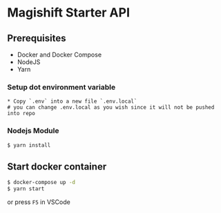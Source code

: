 # Magishift Starter API

## Prerequisites

- Docker and Docker Compose
- NodeJS
- Yarn

### Setup dot environment variable

```
* Copy `.env` into a new file `.env.local`
# you can change .env.local as you wish since it will not be pushed into repo
```

### Nodejs Module

```bash
$ yarn install
```

## Start docker container

```bash
$ docker-compose up -d
$ yarn start
```

or press `F5` in VSCode
